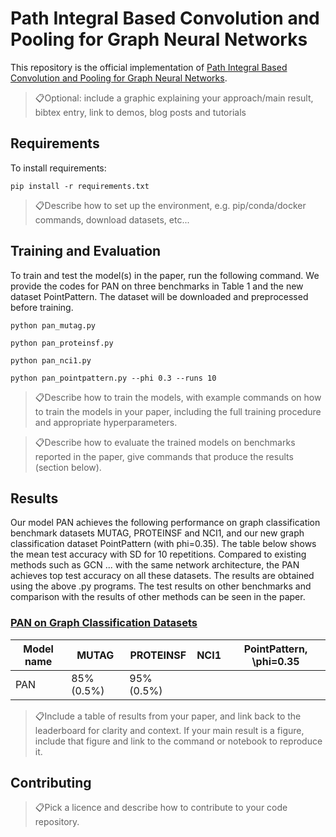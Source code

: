 
# Path Integral Based Convolution and Pooling for Graph Neural Networks

This repository is the official implementation of [Path Integral Based Convolution and Pooling for Graph Neural Networks](https://arxiv.org/abs/). 

> 📋Optional: include a graphic explaining your approach/main result, bibtex entry, link to demos, blog posts and tutorials

## Requirements

To install requirements:

```setup
pip install -r requirements.txt
```

> 📋Describe how to set up the environment, e.g. pip/conda/docker commands, download datasets, etc...

## Training and Evaluation

To train and test the model(s) in the paper, run the following command. We provide the codes for PAN on three benchmarks in Table 1 and the new dataset PointPattern. The dataset will be downloaded and preprocessed before training. 

```PAN on MUTAG
python pan_mutag.py
```
```PAN on PROTEINSF
python pan_proteinsf.py
```
```PAN on NCI1
python pan_nci1.py
```
```PAN on PointPattern
python pan_pointpattern.py --phi 0.3 --runs 10
```

> 📋Describe how to train the models, with example commands on how to train the models in your paper, including the full training procedure and appropriate hyperparameters.


> 📋Describe how to evaluate the trained models on benchmarks reported in the paper, give commands that produce the results (section below).

## Results

Our model PAN achieves the following performance on graph classification benchmark datasets MUTAG, PROTEINSF and NCI1, and our new graph classification dataset PointPattern (with phi=0.35). The table below shows the mean test accuracy with SD for 10 repetitions. Compared to existing methods such as GCN ... with the same network architecture, the PAN achieves top test accuracy on all these datasets. The results are obtained using the above .py programs. The test results on other benchmarks and comparison with the results of other methods can be seen in the paper.

### [PAN on Graph Classification Datasets]()

| Model name         |   MUTAG         |   PROTEINSF     |   NCI1       |   PointPattern, \phi=0.35 |
| ------------------ |---------------- | --------------- |--------------|---------------------------|
|     PAN            |     85% (0.5%)  |      95% (0.5%) |              |                           |


> 📋Include a table of results from your paper, and link back to the leaderboard for clarity and context. If your main result is a figure, include that figure and link to the command or notebook to reproduce it. 


## Contributing

> 📋Pick a licence and describe how to contribute to your code repository. 
